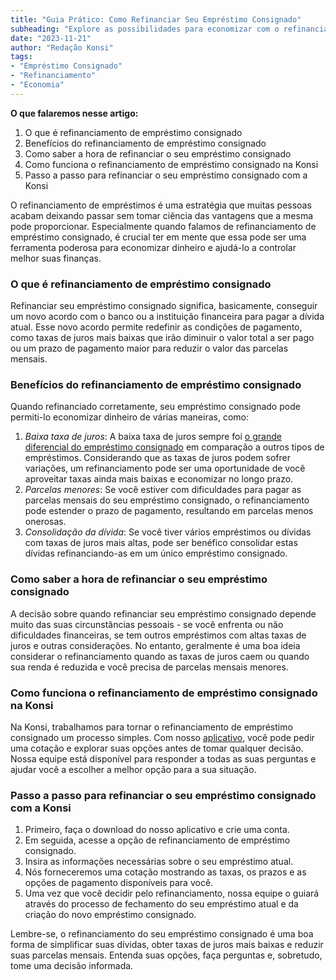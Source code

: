 ```yaml
---
title: "Guia Prático: Como Refinanciar Seu Empréstimo Consignado"
subheading: "Explore as possibilidades para economizar com o refinanciamento do seu empréstimo consignado"
date: "2023-11-21"
author: "Redação Konsi"
tags:
- "Empréstimo Consignado"
- "Refinanciamento"
- "Economia"
---
```


**O que falaremos nesse artigo:**

1. O que é refinanciamento de empréstimo consignado
2. Benefícios do refinanciamento de empréstimo consignado
3. Como saber a hora de refinanciar o seu empréstimo consignado
4. Como funciona o refinanciamento de empréstimo consignado na Konsi
5. Passo a passo para refinanciar o seu empréstimo consignado com a Konsi

O refinanciamento de empréstimos é uma estratégia que muitas pessoas acabam deixando passar sem tomar ciência das vantagens que a mesma pode proporcionar. Especialmente quando falamos de refinanciamento de empréstimo consignado, é crucial ter em mente que essa pode ser uma ferramenta poderosa para economizar dinheiro e ajudá-lo a controlar melhor suas finanças.

### O que é refinanciamento de empréstimo consignado

Refinanciar seu empréstimo consignado significa, basicamente, conseguir um novo acordo com o banco ou a instituição financeira para pagar a dívida atual. Esse novo acordo permite redefinir as condições de pagamento, como taxas de juros mais baixas que irão diminuir o valor total a ser pago ou um prazo de pagamento maior para reduzir o valor das parcelas mensais.

### Benefícios do refinanciamento de empréstimo consignado

Quando refinanciado corretamente, seu empréstimo consignado pode permiti-lo economizar dinheiro de várias maneiras, como:

1. *Baixa taxa de juros*: A baixa taxa de juros sempre foi [o grande diferencial do empréstimo consignado](http://konsi.com.br/postagens/vantagens-do-credito-consignado-por-que-escolher) em comparação a outros tipos de empréstimos. Considerando que as taxas de juros podem sofrer variações, um refinanciamento pode ser uma oportunidade de você aproveitar taxas ainda mais baixas e economizar no longo prazo.
2. *Parcelas menores*: Se você estiver com dificuldades para pagar as parcelas mensais do seu empréstimo consignado, o refinanciamento pode estender o prazo de pagamento, resultando em parcelas menos onerosas.
3. *Consolidação da dívida*: Se você tiver vários empréstimos ou dívidas com taxas de juros mais altas, pode ser benéfico consolidar estas dívidas refinanciando-as em um único empréstimo consignado.

### Como saber a hora de refinanciar o seu empréstimo consignado

A decisão sobre quando refinanciar seu empréstimo consignado depende muito das suas circunstâncias pessoais - se você enfrenta ou não dificuldades financeiras, se tem outros empréstimos com altas taxas de juros e outras considerações. No entanto, geralmente é uma boa ideia considerar o refinanciamento quando as taxas de juros caem ou quando sua renda é reduzida e você precisa de parcelas mensais menores.

### Como funciona o refinanciamento de empréstimo consignado na Konsi

Na Konsi, trabalhamos para tornar o refinanciamento de empréstimo consignado um processo simples. Com nosso [aplicativo](http://konsi.com.br/download-app), você pode pedir uma cotação e explorar suas opções antes de tomar qualquer decisão. Nossa equipe está disponível para responder a todas as suas perguntas e ajudar você a escolher a melhor opção para a sua situação.

### Passo a passo para refinanciar o seu empréstimo consignado com a Konsi

1. Primeiro, faça o download do nosso aplicativo e crie uma conta.
2. Em seguida, acesse a opção de refinanciamento de empréstimo consignado.
3. Insira as informações necessárias sobre o seu empréstimo atual.
4. Nós forneceremos uma cotação mostrando as taxas, os prazos e as opções de pagamento disponíveis para você.
5. Uma vez que você decidir pelo refinanciamento, nossa equipe o guiará através do processo de fechamento do seu empréstimo atual e da criação do novo empréstimo consignado.

Lembre-se, o refinanciamento do seu empréstimo consignado é uma boa forma de simplificar suas dívidas, obter taxas de juros mais baixas e reduzir suas parcelas mensais. Entenda suas opções, faça perguntas e, sobretudo, tome uma decisão informada.